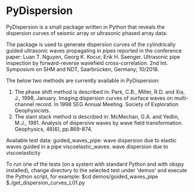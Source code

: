 # PyDispersion
PyDispersion is a small package written in Python that reveals the dispersion curves of seismic array or ultrasonic phased array data. 

The package is used to generate dispersion curves of the cylindrically guided ultrasonic waves propagating in pipes reported in the conference paper:
Luan T. Nguyen, Georg K. Kocur, Erik H. Saenger. Ultrasonic pipe inspection by forward-reverse wavefield cross-correlation. 2nd Int. Symposium on SHM and NDT, Saarbrücken, Germany; 10/2018.

The below two methods are currently available in PyDispersion:
1. The phase shift method is described in:
Park, C.B., Miller, R.D. and Xia, J., 1998, January. Imaging dispersion curves of surface waves on multi-channel record. In 1998 SEG Annual Meeting. Society of Exploration Geophysicists.
2. The slant stack method is described in:
McMechan, G.A. and Yedlin, M.J., 1981. Analysis of dispersive waves by wave field transformation. Geophysics, 46(6), pp.869-874.

Available test data:
guided_waves_pipe: wave dispersion due to elastic waves guided in a pipe
viscoelastic_waves: wave dispersion due to viscoelasticity

To run one of the tests (on a system with standard Python and with obspy installed), change directory to the selected test under 'demos' and execute the Python script, for example:
$cd demos/guided_waves_pipe
$./get_dispersion_curves_L01.py
